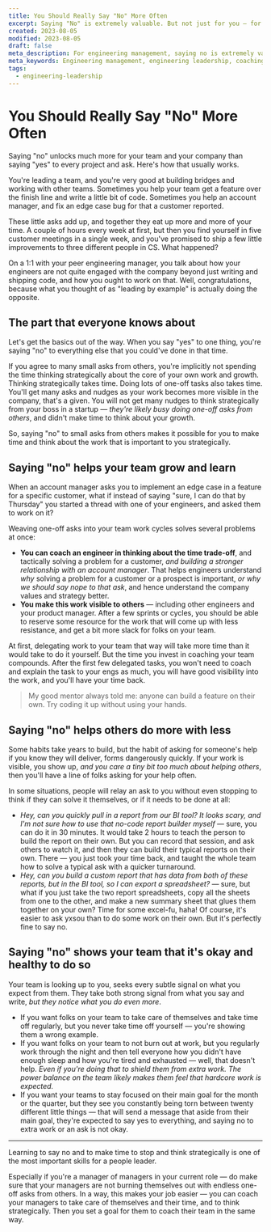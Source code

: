 ```yaml
---
title: You Should Really Say "No" More Often
excerpt: Saying "No" is extremely valuable. But not just for you — for your team and larger organization as well. Here's how.
created: 2023-08-05
modified: 2023-08-05
draft: false
meta_description: For engineering management, saying no is extremely valuable. But not just for you — for your team and larger organization as well. Here's how delegating your work unlocks value for your team.
meta_keywords: Engineering management, engineering leadership, coaching engineers
tags:
  - engineering-leadership
---
```


# You Should Really Say "No" More Often

Saying "no" unlocks much more for your team and your company than saying "yes" to every project and ask. Here's how that usually works.

You're leading a team, and you're very good at building bridges and working with other teams. Sometimes you help your team get a feature over the finish line and write a little bit of code. Sometimes you help an account manager, and fix an edge case bug for that a customer reported.

These little asks add up, and together they eat up more and more of your time. A couple of hours every week at first, but then you find yourself in five customer meetings in a single week, and you've promised to ship a few little improvements to three different people in CS. What happened?

On a 1:1 with your peer engineering manager, you talk about how your engineers are not quite engaged with the company beyond just writing and shipping code, and how you ought to work on that. Well, congratulations, because what you thought of as "leading by example" is actually doing the opposite.

## The part that everyone knows about

Let's get the basics out of the way. When you say "yes" to one thing, you're saying "no" to everything else that you could've done in that time.

If you agree to many small asks from others, you're implicitly not spending the time thinking strategically about the core of your own work and growth. Thinking strategically takes time. Doing lots of one-off tasks also takes time. You'll get many asks and nudges as your work becomes more visible in the company, that's a given. You will not get many nudges to think strategically from your boss in a startup — *they're likely busy doing one-off asks from others*, and didn't make time to think about your growth.

So, saying "no" to small asks from others makes it possible for you to make time and think about the work that is important to you strategically.


## Saying "no" helps your team grow and learn

When an account manager asks you to implement an edge case in a feature for a specific customer, what if instead of saying "sure, I can do that by Thursday" you started a thread with one of your engineers, and asked them to work on it?

Weaving one-off asks into your team work cycles solves several problems at once:
- **You can coach an engineer in thinking about the time trade-off**, and tactically solving a problem for a customer, *and building a stronger relationship with an account manager*. That helps engineers understand _why_ solving a problem for a customer or a prospect is important, _or why we should say nope to that ask_, and hence understand the company values and strategy better.
- **You make this work visible to others** — including other engineers and your product manager. After a few sprints or cycles, you should be able to reserve some resource for the work that will come up with less resistance, and get a bit more slack for folks on your team.

At first, delegating work to your team that way will take more time than it would take to do it yourself. But the time you invest in coaching your team compounds. After the first few delegated tasks, you won't need to coach and explain the task to your engs as much, you will have good visibility into the work, and you'll have your time back.

> My good mentor always told me: anyone can build a feature on their own. Try coding it up without using your hands.

## Saying "no" helps others do more with less

Some habits take years to build, but the habit of asking for someone's help if you know they will deliver, forms dangerously quickly. If your work is visible, you show up, _and you care a tiny bit too much about helping others_, then you'll have a line of folks asking for your help often.

In some situations, people will relay an ask to you without even stopping to think if they can solve it themselves, or if it needs to be done at all:
- _Hey, can you quickly pull in a report from our BI tool? It looks scary, and I'm not sure how to use that no-code report builder myself_ — sure, you can do it in 30 minutes. It would take 2 hours to teach the person to build the report on their own. But you can record that session, and ask others to watch it, and then they can build their typical reports on their own. There — you just took your time back, and taught the whole team how to solve a typical ask with a quicker turnaround.
- _Hey, can you build a custom report that has data from both of these reports, but in the BI tool, so I can export a spreadsheet?_ — sure, but what if you just take the two report spreadsheets, copy all the sheets from one to the other, and make a new summary sheet that glues them together on your own? Time for some excel-fu, haha! Of course, it's easier to ask yxsou than to do some work on their own. But it's perfectly fine to say no.

## Saying "no" shows your team that it's okay and healthy to do so

Your team is looking up to you, seeks every subtle signal on what you expect from them. They take both strong signal from what you say and write, _but they notice what you do even more_.

- If you want folks on your team to take care of themselves and take time off regularly, but you never take time off yourself — you're showing them a wrong example.
- If you want folks on your team to not burn out at work, but you regularly work through the night and then tell everyone how you didn't have enough sleep and how you're tired and exhausted — well, that doesn't help. *Even if you're doing that to shield them from extra work. The power balance on the team likely makes them feel that hardcore work is expected.*
- If you want your teams to stay focused on their main goal for the month or the quarter, but they see you constantly being torn between twenty different little things — that will send a message that aside from their main goal, they're expected to say yes to everything, and saying no to extra work or an ask is not okay.

---

Learning to say no and to make time to stop and think strategically is one of the most important skills for a people leader.

Especially if you're a manager of managers in your current role — do make sure that your managers are not burning themselves out with endless one-off asks from others. In a way, this makes your job easier — you can coach your managers to take care of themselves and their time, and to think strategically. Then you set a goal for them to coach their team in the same way.
